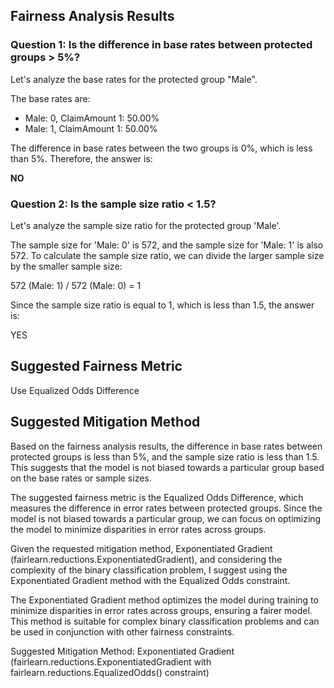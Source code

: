 ## Fairness Analysis Results

### Question 1: Is the difference in base rates between protected groups > 5%?

Let's analyze the base rates for the protected group "Male".

The base rates are:

* Male: 0, ClaimAmount 1: 50.00%
* Male: 1, ClaimAmount 1: 50.00%

The difference in base rates between the two groups is 0%, which is less than 5%. Therefore, the answer is:

**NO**

### Question 2: Is the sample size ratio < 1.5?

Let's analyze the sample size ratio for the protected group 'Male'.

The sample size for 'Male: 0' is 572, and the sample size for 'Male: 1' is also 572. To calculate the sample size ratio, we can divide the larger sample size by the smaller sample size:

572 (Male: 1) / 572 (Male: 0) = 1

Since the sample size ratio is equal to 1, which is less than 1.5, the answer is:

YES

## Suggested Fairness Metric

Use Equalized Odds Difference

## Suggested Mitigation Method

Based on the fairness analysis results, the difference in base rates between protected groups is less than 5%, and the sample size ratio is less than 1.5. This suggests that the model is not biased towards a particular group based on the base rates or sample sizes.

The suggested fairness metric is the Equalized Odds Difference, which measures the difference in error rates between protected groups. Since the model is not biased towards a particular group, we can focus on optimizing the model to minimize disparities in error rates across groups.

Given the requested mitigation method, Exponentiated Gradient (fairlearn.reductions.ExponentiatedGradient), and considering the complexity of the binary classification problem, I suggest using the Exponentiated Gradient method with the Equalized Odds constraint.

The Exponentiated Gradient method optimizes the model during training to minimize disparities in error rates across groups, ensuring a fairer model. This method is suitable for complex binary classification problems and can be used in conjunction with other fairness constraints.

Suggested Mitigation Method: Exponentiated Gradient (fairlearn.reductions.ExponentiatedGradient with fairlearn.reductions.EqualizedOdds() constraint)
